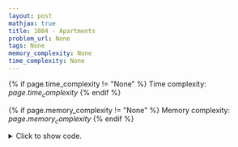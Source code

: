 ```yaml
---
layout: post
mathjax: true
title: 1084 - Apartments
problem_url: None
tags: None
memory_complexity: None
time_complexity: None
---
```




{% if page.time_complexity != "None" %}
Time complexity: ${{ page.time_complexity }}$
{% endif %}

{% if page.memory_complexity != "None" %}
Memory complexity: ${{ page.memory_complexity }}$
{% endif %}

<details>
<summary>
<p style="display:inline">Click to show code.</p>
</summary>
```cpp
{% raw %}
using namespace std;
using vi = vector<int>;
int main(void)
{
    int n, m, k, ix, ans;
    cin >> n >> m >> k;
    vi a(n), b(m);
    for (auto &ai : a)
        cin >> ai;
    for (auto &bi : b)
        cin >> bi;
    sort(a.begin(), a.end());
    sort(b.begin(), b.end());
    ix = 0, ans = 0;
    for (auto bi : b)
    {
        while (ix < n and a[ix] < bi - k)
            ++ix;
        if (bi - k <= a[ix] and a[ix] <= bi + k)
            ++ix, ++ans;
        if (ix >= n)
            break;
    }
    cout << ans << endl;
    return 0;
}

{% endraw %}
```
</details>

